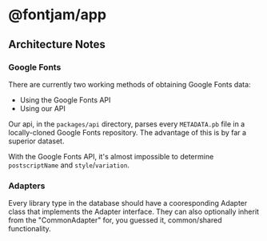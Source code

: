 # @fontjam/app

## Architecture Notes

### Google Fonts

There are currently two working methods of obtaining Google Fonts data:

- Using the Google Fonts API
- Using our API

Our api, in the `packages/api` directory, parses every
`METADATA.pb` file in a locally-cloned Google Fonts
repository. The advantage of this is by far a superior
dataset.

With the Google Fonts API, it's almost impossible to
determine `postscriptName` and `style`/`variation`.

### Adapters

Every library type in the database should have a
cooresponding Adapter class that implements the Adapter
interface. They can also optionally inherit from the
"CommonAdapter" for, you guessed it, common/shared functionality.
